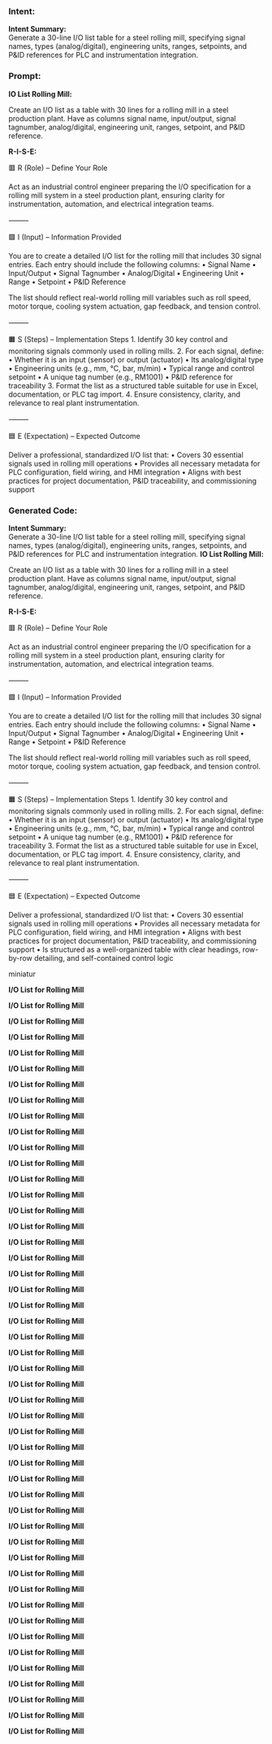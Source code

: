 ### Intent:
**Intent Summary:**  
Generate a 30-line I/O list table for a steel rolling mill, specifying signal names, types (analog/digital), engineering units, ranges, setpoints, and P&ID references for PLC and instrumentation integration.

### Prompt:
**IO List Rolling Mill:**

Create an I/O list as a table with 30 lines for a rolling mill in a steel production plant. Have as columns signal name, input/output, signal tagnumber, analog/digital, engineering unit, ranges, setpoint, and P&ID reference.

**R-I-S-E:**

🟥 R (Role) – Define Your Role

Act as an industrial control engineer preparing the I/O specification for a rolling mill system in a steel production plant, ensuring clarity for instrumentation, automation, and electrical integration teams.

⸻

🟩 I (Input) – Information Provided

You are to create a detailed I/O list for the rolling mill that includes 30 signal entries. Each entry should include the following columns:
	•	Signal Name
	•	Input/Output
	•	Signal Tagnumber
	•	Analog/Digital
	•	Engineering Unit
	•	Range
	•	Setpoint
	•	P&ID Reference

The list should reflect real-world rolling mill variables such as roll speed, motor torque, cooling system actuation, gap feedback, and tension control.

⸻

🟧 S (Steps) – Implementation Steps
	1.	Identify 30 key control and monitoring signals commonly used in rolling mills.
	2.	For each signal, define:
	•	Whether it is an input (sensor) or output (actuator)
	•	Its analog/digital type
	•	Engineering units (e.g., mm, °C, bar, m/min)
	•	Typical range and control setpoint
	•	A unique tag number (e.g., RM1001)
	•	P&ID reference for traceability
	3.	Format the list as a structured table suitable for use in Excel, documentation, or PLC tag import.
	4.	Ensure consistency, clarity, and relevance to real plant instrumentation.

⸻

🟦 E (Expectation) – Expected Outcome

Deliver a professional, standardized I/O list that:
	•	Covers 30 essential signals used in rolling mill operations
	•	Provides all necessary metadata for PLC configuration, field wiring, and HMI integration
	•	Aligns with best practices for project documentation, P&ID traceability, and commissioning support

### Generated Code:
**Intent Summary:**  
Generate a 30-line I/O list table for a steel rolling mill, specifying signal names, types (analog/digital), engineering units, ranges, setpoints, and P&ID references for PLC and instrumentation integration.
**IO List Rolling Mill:**

Create an I/O list as a table with 30 lines for a rolling mill in a steel production plant. Have as columns signal name, input/output, signal tagnumber, analog/digital, engineering unit, ranges, setpoint, and P&ID reference.

**R-I-S-E:**

🟥 R (Role) – Define Your Role

Act as an industrial control engineer preparing the I/O specification for a rolling mill system in a steel production plant, ensuring clarity for instrumentation, automation, and electrical integration teams.

⸻

🟩 I (Input) – Information Provided

You are to create a detailed I/O list for the rolling mill that includes 30 signal entries. Each entry should include the following columns:
	•	Signal Name
	•	Input/Output
	•	Signal Tagnumber
	•	Analog/Digital
	•	Engineering Unit
	•	Range
	•	Setpoint
	•	P&ID Reference

The list should reflect real-world rolling mill variables such as roll speed, motor torque, cooling system actuation, gap feedback, and tension control.

⸻

🟧 S (Steps) – Implementation Steps
	1.	Identify 30 key control and monitoring signals commonly used in rolling mills.
	2.	For each signal, define:
	•	Whether it is an input (sensor) or output (actuator)
	•	Its analog/digital type
	•	Engineering units (e.g., mm, °C, bar, m/min)
	•	Typical range and control setpoint
	•	A unique tag number (e.g., RM1001)
	•	P&ID reference for traceability
	3.	Format the list as a structured table suitable for use in Excel, documentation, or PLC tag import.
	4.	Ensure consistency, clarity, and relevance to real plant instrumentation.

⸻

🟦 E (Expectation) – Expected Outcome

Deliver a professional, standardized I/O list that:
	•	Covers 30 essential signals used in rolling mill operations
	•	Provides all necessary metadata for PLC configuration, field wiring, and HMI integration
	•	Aligns with best practices for project documentation, P&ID traceability, and commissioning support
	•	Is structured as a well-organized table with clear headings, row-by-row detailing, and self-contained control logic

 miniatur

**I/O List for Rolling Mill**

**I/O List for Rolling Mill**

**I/O List for Rolling Mill**

**I/O List for Rolling Mill**

**I/O List for Rolling Mill**

**I/O List for Rolling Mill**

**I/O List for Rolling Mill**

**I/O List for Rolling Mill**

**I/O List for Rolling Mill**

**I/O List for Rolling Mill**

**I/O List for Rolling Mill**

**I/O List for Rolling Mill**

**I/O List for Rolling Mill**

**I/O List for Rolling Mill**

**I/O List for Rolling Mill**

**I/O List for Rolling Mill**

**I/O List for Rolling Mill**

**I/O List for Rolling Mill**

**I/O List for Rolling Mill**

**I/O List for Rolling Mill**

**I/O List for Rolling Mill**

**I/O List for Rolling Mill**

**I/O List for Rolling Mill**

**I/O List for Rolling Mill**

**I/O List for Rolling Mill**

**I/O List for Rolling Mill**

**I/O List for Rolling Mill**

**I/O List for Rolling Mill**

**I/O List for Rolling Mill**

**I/O List for Rolling Mill**

**I/O List for Rolling Mill**

**I/O List for Rolling Mill**

**I/O List for Rolling Mill**

**I/O List for Rolling Mill**

**I/O List for Rolling Mill**

**I/O List for Rolling Mill**

**I/O List for Rolling Mill**

**I/O List for Rolling Mill**

**I/O List for Rolling Mill**

**I/O List for Rolling Mill**

**I/O List for Rolling Mill**

**I/O List for Rolling Mill**

**I/O List for Rolling Mill**

**I/O List for Rolling Mill**

**I/O List for Rolling Mill**

**I/O List for Rolling Mill**

**I/O List for Rolling Mill**

**I/O List for Rolling Mill**

